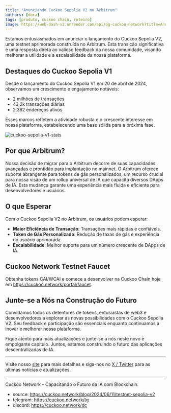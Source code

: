 ```yaml
---
title: "Anunciando Cuckoo Sepolia V2 no Arbitrum"
authors: [dora]
tags: [produto, cuckoo chain, roteiro]
image: https://web-dash-v2.onrender.com/api/og-cuckoo-network?title=Anunciando Cuckoo Sepolia V2 no Arbitrum
---
```

Estamos entusiasmados em anunciar o lançamento do Cuckoo Sepolia V2, uma testnet aprimorada construída no Arbitrum. Esta transição significativa é uma resposta direta ao valioso feedback da nossa comunidade, visando melhorar a utilidade e a escalabilidade da nossa plataforma.

## Destaques do Cuckoo Sepolia V1

Desde o lançamento do Cuckoo Sepolia V1 em 20 de abril de 2024, observamos um crescimento e engajamento notáveis:
- 2 milhões de transações
- 43,2k transações diárias
- 2.362 endereços ativos

Esses marcos refletem a atividade robusta e o crescente interesse em nossa plataforma, estabelecendo uma base sólida para a próxima fase.

![cuckoo-sepolia-v1-stats](https://cuckoo-network.b-cdn.net/cuckoo-sepolia-v1-stats.webp "estatísticas do cuckoo sepolia v1")

## Por que Arbitrum?

Nossa decisão de migrar para o Arbitrum decorre de suas capacidades avançadas e prontidão para implantação no mainnet. O Arbitrum oferece suporte abrangente para tokens de gás personalizados, um recurso crucial para nossa visão de um rollup universal de IA que capacita diversos DApps de IA. Esta mudança garante uma experiência mais fluida e eficiente para desenvolvedores e usuários.

## O que Esperar

Com o Cuckoo Sepolia V2 no Arbitrum, os usuários podem esperar:
- **Maior Eficiência de Transação**: Transações mais rápidas e confiáveis.
- **Token de Gás Personalizado**: Redução de taxas de gás e experiência do usuário aprimorada.
- **Escalabilidade**: Melhor suporte para um número crescente de DApps de IA.

## Cuckoo Network Testnet Faucet

Obtenha tokens CAI/WCAI e comece a desenvolver na Cuckoo Chain hoje em https://cuckoo.network/portal/faucet.

## Junte-se a Nós na Construção do Futuro

Convidamos todos os detentores de tokens, entusiastas de web3 e desenvolvedores a explorar as novas possibilidades com o Cuckoo Sepolia V2. Seu feedback e participação são essenciais enquanto continuamos a inovar e melhorar nossa plataforma.

Fique atento para mais atualizações e junte-se a nós neste novo e empolgante capítulo. Juntos, estamos construindo o futuro das aplicações descentralizadas de IA.

---

Visite nosso [site](https://cuckoo.network) para mais detalhes e siga-nos no [X / Twitter](https://cuckoo.network/x) para as últimas notícias e atualizações.

---

Cuckoo Network – Capacitando o Futuro da IA com Blockchain.

- source: https://cuckoo.network/blog/2024/06/11/testnet-sepolia-v2
- telegram: https://cuckoo.network/tg
- discord: https://cuckoo.network/dc